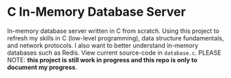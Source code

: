 # C In-Memory Database Server 

In-memory database server written in C from scratch. Using this project to refresh my skills in C (low-level programming),
data structure fundamentals, and network protocols. I also want to better understand in-memory databases such as Redis. View current source-code in `database.c`. PLEASE NOTE: **this project is still work in progress and this repo is only to document my progress**.